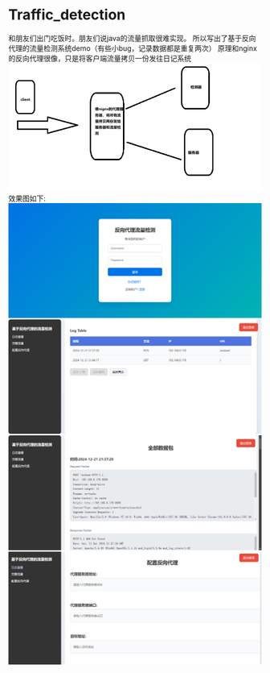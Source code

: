 # Traffic_detection
和朋友们出门吃饭时。朋友们说java的流量抓取很难实现。
所以写出了基于反向代理的流量检测系统demo（有些小bug，记录数据都是重复两次）
原理和nginx的反向代理很像，只是将客户端流量拷贝一份发往日记系统
![image](https://github.com/trymonoly/Traffic_detection/blob/master/images/1.png)
效果图如下:
![image](https://github.com/trymonoly/Traffic_detection/blob/master/images/2.png)
![image](https://github.com/trymonoly/Traffic_detection/blob/master/images/3.png)
![image](https://github.com/trymonoly/Traffic_detection/blob/master/images/4.png)
![image](https://github.com/trymonoly/Traffic_detection/blob/master/images/5.png)
